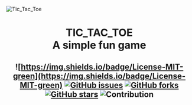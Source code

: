 ![Tic_Tac_Toe](https://user-images.githubusercontent.com/57625616/127051810-01d9eec0-51c9-4a07-9325-aefe22b29692.jpeg)

<h1 align="center"> TIC_TAC_TOE <br/>A simple fun game</h1> 
<!-- ALL-CONTRIBUTORS-BADGE:START - Do not remove or modify this section -->
<!-- ALL-CONTRIBUTORS-BADGE:END -->
 
<h2 align="center">

![https://img.shields.io/badge/License-MIT-green](https://img.shields.io/badge/License-MIT-green)
[![GitHub issues](https://img.shields.io/github/issues/VipulRaj-123/Tic_Tac_Toe?style=plastic)](https://github.com/VipulRaj-123/Tic_Tac_Toe/issues)
[![GitHub forks](https://img.shields.io/github/forks/VipulRaj-123/Tic_Tac_Toe)](https://github.com/VipulRaj-123/Tic_Tac_Toe/network)
[![GitHub stars](https://img.shields.io/github/stars/VipulRaj-123/Tic_Tac_Toe?style=plastic)](https://github.com/VipulRaj-123/Tic_Tac_Toe/stargazers)
![Contribution](https://img.shields.io/badge/Contribution-Welcome-brightgreen)

</h2>

